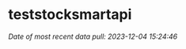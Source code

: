 
<!-- README.md is generated from README.Rmd. Please edit that file -->

# teststocksmartapi

*Date of most recent data pull: 2023-12-04 15:24:46*
